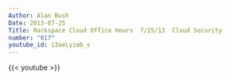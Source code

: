 ```yaml
---
Author: Alan Bush
Date: 2013-07-25
Title: Rackspace Cloud Office Hours  7/25/13  Cloud Security
number: "017"
youtube_id: i3aeLyimb_s
---
```


{{< youtube >}}
